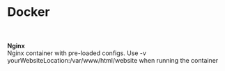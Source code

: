 <b><h1>Docker</h1></b>
<br/>
<br/>
<b>Nginx</b>
<br/>
Nginx container with pre-loaded configs. Use -v yourWebsiteLocation:/var/www/html/website  when running the container 
